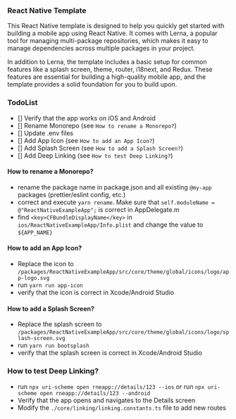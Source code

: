 ### React Native Template

This React Native template is designed to help you quickly get started with building a mobile app using React Native. It comes with Lerna, a popular tool for managing multi-package repositories, which makes it easy to manage dependencies across multiple packages in your project.

In addition to Lerna, the template includes a basic setup for common features like a splash screen, theme, router, i18next, and Redux. These features are essential for building a high-quality mobile app, and the template provides a solid foundation for you to build upon.

### TodoList

- [] Verify that the app works on iOS and Android
- [] Rename Monorepo (see `How to rename a Monorepo?`)
- [] Update .env files
- [] Add App Icon (see `How to add an App Icon?`)
- [] Add Splash Screen (see `How to add a Splash Screen?`)
- [] Add Deep Linking (see `How to test Deep Linking?`)

#### How to rename a Monorepo?

- rename the package name in package.json and all existing `@my-app` packages (prettier/eslint config, etc.)
- correct and execute `yarn rename`. Make sure that `self.moduleName = @"ReactNativeExampleApp";` is correct in AppDelegate.m
- find `<key>CFBundleDisplayName</key>` in `ios/ReactNativeExampleApp/Info.plist` and change the value to `${APP_NAME}`

#### How to add an App Icon?

- Replace the icon to `/packages/ReactNativeExampleApp/src/core/theme/global/icons/logo/app-logo.svg`
- run `yarn run app-icon`
- verify that the icon is correct in Xcode/Android Studio

#### How to add a Splash Screen?
- Replace the splash screen to `/packages/ReactNativeExampleApp/src/core/theme/global/icons/logo/splash-screen.svg`
- run `yarn run bootsplash`
- verify that the splash screen is correct in Xcode/Android Studio

### How to test Deep Linking?

- run `npx uri-scheme open rneapp://details/123 --ios` or run `npx uri-scheme open rneapp://details/123 --android`
- Verify that the app opens and navigates to the Details screen
- Modify the `./core/linking/linking.constants.ts` file to add new routes